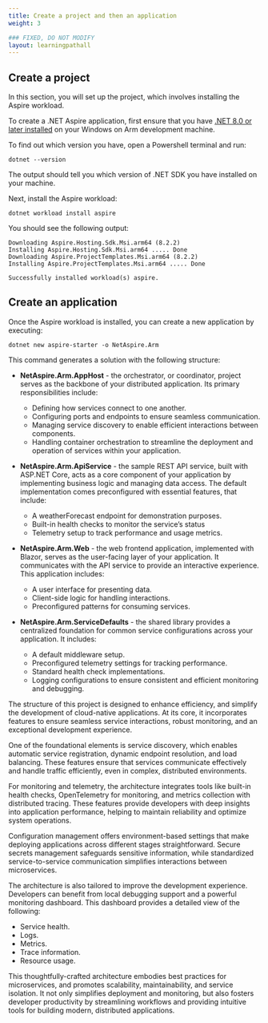 ```yaml
---
title: Create a project and then an application
weight: 3

### FIXED, DO NOT MODIFY
layout: learningpathall
---
```



## Create a project

In this section, you will set up the project, which involves installing the Aspire workload.

To create a .NET Aspire application, first ensure that you have [.NET 8.0 or later installed](https://dotnet.microsoft.com/en-us/download/dotnet) on your Windows on Arm development machine.

To find out which version you have, open a Powershell terminal and run:
```console
dotnet --version
```
The output should tell you which version of .NET SDK you have installed on your machine.
 
Next, install the Aspire workload:

```console
dotnet workload install aspire
```
You should see the following output:

```output
Downloading Aspire.Hosting.Sdk.Msi.arm64 (8.2.2)
Installing Aspire.Hosting.Sdk.Msi.arm64 ..... Done
Downloading Aspire.ProjectTemplates.Msi.arm64 (8.2.2)
Installing Aspire.ProjectTemplates.Msi.arm64 ..... Done

Successfully installed workload(s) aspire.
```
## Create an application

Once the Aspire workload is installed, you can create a new application by executing:

```console
dotnet new aspire-starter -o NetAspire.Arm
```
This command generates a solution with the following structure:
* **NetAspire.Arm.AppHost** - the orchestrator, or coordinator, project serves as the backbone of your distributed application. Its primary responsibilities include:

    - Defining how services connect to one another.
    - Configuring ports and endpoints to ensure seamless communication.
    - Managing service discovery to enable efficient interactions between components.
    - Handling container orchestration to streamline the deployment and operation of services within your application.

* **NetAspire.Arm.ApiService** - the sample REST API service, built with ASP.NET Core, acts as a core component of your application by implementing business logic and managing data access. The default implementation comes preconfigured with essential features, that include:

    * A weatherForecast endpoint for demonstration purposes.
    * Built-in health checks to monitor the service’s status
    * Telemetry setup to track performance and usage metrics.

* **NetAspire.Arm.Web** - the web frontend application, implemented with Blazor, serves as the user-facing layer of your application. It communicates with the API service to provide an interactive experience. This application includes:

    * A user interface for presenting data.
    * Client-side logic for handling interactions.
    * Preconfigured patterns for consuming services.

* **NetAspire.Arm.ServiceDefaults** - the shared library provides a centralized foundation for common service configurations across your application. It includes:

    * A default middleware setup.
    * Preconfigured telemetry settings for tracking performance.
    * Standard health check implementations.
    * Logging configurations to ensure consistent and efficient monitoring and debugging.

The structure of this project is designed to enhance efficiency, and simplify the development of cloud-native applications. At its core, it incorporates features to ensure seamless service interactions, robust monitoring, and an exceptional development experience.

One of the foundational elements is service discovery, which enables automatic service registration, dynamic endpoint resolution, and load balancing. These features ensure that services communicate effectively and handle traffic efficiently, even in complex, distributed environments.

For monitoring and telemetry, the architecture integrates tools like built-in health checks, OpenTelemetry for monitoring, and metrics collection with distributed tracing. These features provide developers with deep insights into application performance, helping to maintain reliability and optimize system operations.

Configuration management offers environment-based settings that make deploying applications across different stages straightforward. Secure secrets management safeguards sensitive information, while standardized service-to-service communication simplifies interactions between microservices.

The architecture is also tailored to improve the development experience. Developers can benefit from local debugging support and a powerful monitoring dashboard. This dashboard provides a detailed view of the following:

* Service health.
* Logs. 
* Metrics.
* Trace information.
* Resource usage.

This thoughtfully-crafted architecture embodies best practices for microservices, and promotes scalability, maintainability, and service isolation. It not only simplifies deployment and monitoring, but also fosters developer productivity by streamlining workflows and providing intuitive tools for building modern, distributed applications.

